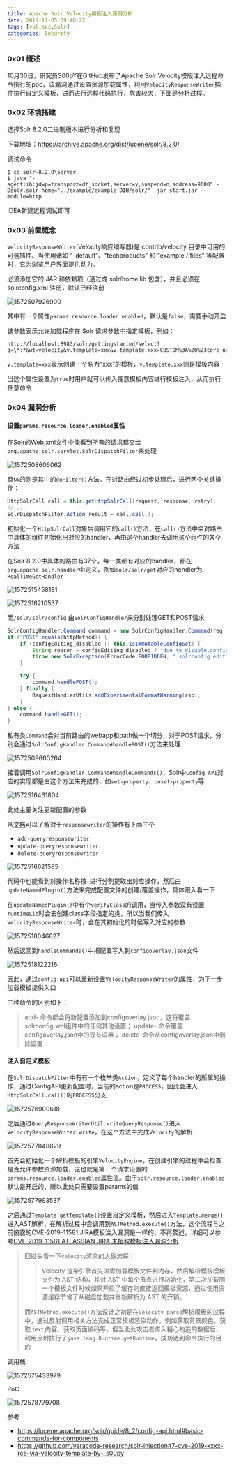```yaml
---
title: Apache Solr Velocity模板注入漏洞分析
date: 2019-11-05 09:40:22
tags: [vul,sec,Solr]
categories: Security
---
```


<script src="https://blog-1252261399.cos-website.ap-beijing.myqcloud.com/pangu.js"></script>

### 0x01 概述

10月30日，研究员S00pY在GitHub发布了Apache Solr Velocity模版注入远程命令执行的poc，该漏洞通过设置资源加载属性，利用`VelocityResponseWriter`插件执行自定义模板，进而进行远程代码执行，危害较大，下面是分析过程。

### 0x02 环境搭建

选择Solr 8.2.0二进制版本进行分析和复现

下载地址：<https://archive.apache.org/dist/lucene/solr/8.2.0/>

调试命令

```shell
$ cd solr-8.2.0\server
$ java "-agentlib:jdwp=transport=dt_socket,server=y,suspend=n,address=9000" -Dsolr.solr.home="../example/example-DIH/solr/" -jar start.jar --module=http
```

IDEA新建远程调试即可

### 0x03 前置概念

`VelocityResponseWriter`(Velocity响应编写器)是 contrib/velocity 目录中可用的可选插件。当使用诸如 “_default”、“techproducts” 和 “example / files” 等配置时，它为浏览用户界面提供动力。

必须添加它的 JAR 和依赖项（通过<lib>或 solr/home lib 包含），并且必须在 solrconfig.xml 注册，默认已经注册

![1572507926900](https://blog-1252261399.cos.ap-beijing.myqcloud.com/images/1572507926900.png)

其中有一个属性`params.resource.loader.enabled`，默认是`false`，需要手动开启

该参数表示允许加载程序在 Solr 请求参数中指定模板，例如：

```
http://localhost:8983/solr/gettingstarted/select?q=\*:*&wt=velocity&v.template=xxx&v.template.xxx=CUSTOM%3A%20%23core_name
```

`v.template=xxx`表示创建一个名为“xxx”的模板，`v.template.xxx`则是模板内容

当这个属性设置为`true`时用户就可以传入任意模板内容进行模板注入，从而执行任意命令

### 0x04 漏洞分析

#### 设置`params.resource.loader.enabled`属性

在Solr的Web.xml文件中能看到所有的请求都交给`org.apache.solr.servlet.SolrDispatchFilter`来处理

![1572508606062](https://blog-1252261399.cos.ap-beijing.myqcloud.com/images/1572508606062.png)

具体的则是其中的`doFilter()`方法。在对路由经过初步处理后，进行两个关键操作：

```java
HttpSolrCall call = this.getHttpSolrCall(request, response, retry);
//...
SolrDispatchFilter.Action result = call.call();
```

初始化一个`HttpSolrCall`对象后调用它的`call()`方法，在`call()`方法中会对路由中具体的组件初始化出对应的handler，再由这个handler去调用这个组件的各个方法

在Solr 8.2.0中具体的路由有37个，每一类都有对应的handler，都在`org.apache.solr.handler`中定义，例如`solr/solr/get`对应的hendler为`RealTimeGetHandler`

![1572515458181](https://blog-1252261399.cos.ap-beijing.myqcloud.com/images/1572515458181.png)

![1572516210537](https://blog-1252261399.cos.ap-beijing.myqcloud.com/images/1572516210537.png)

而`/solr/solr/config` 由`SolrConfigHandler`来分别处理GET和POST请求

```java
SolrConfigHandler.Command command = new SolrConfigHandler.Command(req, rsp, httpMethod);
if ("POST".equals(httpMethod)) {
    if (configEditing_disabled || this.isImmutableConfigSet) {
        String reason = configEditing_disabled ? "due to disable.configEdit" : "because ConfigSet is immutable";
        throw new SolrException(ErrorCode.FORBIDDEN, " solrconfig editing is not enabled " + reason);
    }

    try {
        command.handlePOST();
    } finally {
        RequestHandlerUtils.addExperimentalFormatWarning(rsp);
    }
} else {
    command.handleGET();
}
```

私有类`Command`会对当前路由的webapp和path做一个切分，对于POST请求，分别会通过`SolrConfigHandler.Command#handlePOST()`方法来处理

![1572509660264](https://blog-1252261399.cos.ap-beijing.myqcloud.com/images/1572509660264.png)

接着调用`SolrConfigHandler.Command#handleCommands()`，Solr中`Config API`对应的实现都是由这个方法来完成的，如`set-property`、`unset-property`等

![1572516461804](https://blog-1252261399.cos.ap-beijing.myqcloud.com/images/1572516461804.png)

此处主要关注更新配置的参数

从[文档](https://lucene.apache.org/solr/guide/8_2/config-api.html#basic-commands-for-components)可以了解对于`responsewriter`的操作有下面三个

- `add-queryresponsewriter`
- `update-queryresponsewriter`
- `delete-queryresponsewriter`

![1572516621585](https://blog-1252261399.cos.ap-beijing.myqcloud.com/images/1572516621585.png)

代码中也能看到对操作名称按`-`进行分割提取出对应操作，然后由`updateNamedPlugin()`方法来完成配置文件的创建/覆盖操作，具体跟入看一下

在`updateNamedPlugin()`中有个`verifyClass`的调用，当传入参数没有设置`runtimeLib`时会去创建class字段指定的类，所以当我们传入`VelocityResponseWriter`时，会在其初始化的时候写入对应的参数

![1572518046827](https://blog-1252261399.cos.ap-beijing.myqcloud.com/images/1572518046827.png)

然后返回到`handleCommands()`中把配置写入到`configoverlay.json`文件

![1572518122216](https://blog-1252261399.cos.ap-beijing.myqcloud.com/images/1572518122216.png)

因此，通过`config api`可以重新设置`VelocityResponseWriter`的属性，为下一步加载模板提供入口

三种命令的区别如下：

> add- 命令都会将新配置添加到configoverlay.json，这将覆盖solrconfig.xml组件中的任何其他设置；
> update- 命令覆盖configoverlay.json中的现有设置；
> delete-命令从configoverlay.json中删除设置



#### 注入自定义模板

在`SolrDispatchFilter`中有有一个枚举类`Action`，定义了每个handler的所属的操作，通过ConfigAPI更新配置时，当前的action是`PROCESS`，因此会进入`HttpSolrCall.call()`的`PROCESS`分支

![1572576900618](https://blog-1252261399.cos.ap-beijing.myqcloud.com/images/1572576900618.png)

之后通过`QueryResponseWriterUtil.writeQueryResponse()`进入`VelocityResponseWriter.write`，在这个方法中完成`Velocity`的解析

![1572577848829](https://blog-1252261399.cos.ap-beijing.myqcloud.com/images/1572577848829.png)

首先会初始化一个解析模板的引擎`VelocityEngine`，在创建引擎的过程中会检查是否允许参数资源加载，这也就是第一个请求设置的`params.resource.loader.enabled`属性值。由于`solr.resource.loader.enabled`默认是开启的，所以此处只需要设置params的值

![1572577993537](https://blog-1252261399.cos.ap-beijing.myqcloud.com/images/1572577993537.png)

之后通过`Template.getTemplate()`设置自定义模板，然后进入`Template.merge()`进入AST解析，在解析过程中会调用到`ASTMethod.execute()`方法，这个流程与之前披露的CVE-2019-11581 JIRA模板注入漏洞是一样的，不再赘述，详细可以参考[CVE-2019-11581 ATLASSIAN JIRA 未授权模板注入漏洞分析](https://kylingit.com/blog/cve-2019-11581-atlassian-jira%E6%9C%AA%E6%8E%88%E6%9D%83%E6%A8%A1%E6%9D%BF%E6%B3%A8%E5%85%A5%E6%BC%8F%E6%B4%9E%E5%88%86%E6%9E%90/)

>回过头看一下`Velocity`渲染的大致流程：
>
>> Velocity 渲染引擎首先磁盘加载模板文件到内存，然后解析模板模板文件为 AST 结构，并对 AST 中每个节点进行初始化，第二次加载同一个模板文件时候如果开启了缓存则直接返回模板资源，通过使用资源缓存节省了从磁盘加载并重新解析为 AST 的开销。
>
>而`ASTMethod.execute()`方法设计之初是在`Velocity parse`解析模板的过程中，通过反射调用相关方法完成正常模板渲染动作，例如获取背景颜色、获取 text 内容、获取页面编码等，但当此处攻击者传入精心构造的数据后，利用反射执行了`java.lang.Runtime.getRuntime`，成功达到命令执行的目的

调用栈

![1572575433979](https://blog-1252261399.cos.ap-beijing.myqcloud.com/images/1572575433979.png)

PoC

![1572578779708](https://blog-1252261399.cos.ap-beijing.myqcloud.com/images/1572578779708.png)



参考

- https://lucene.apache.org/solr/guide/8_2/config-api.html#basic-commands-for-components
- https://github.com/veracode-research/solr-injection#7-cve-2019-xxxx-rce-via-velocity-template-by-_s00py



<script>pangu.spacingPage();</script>




